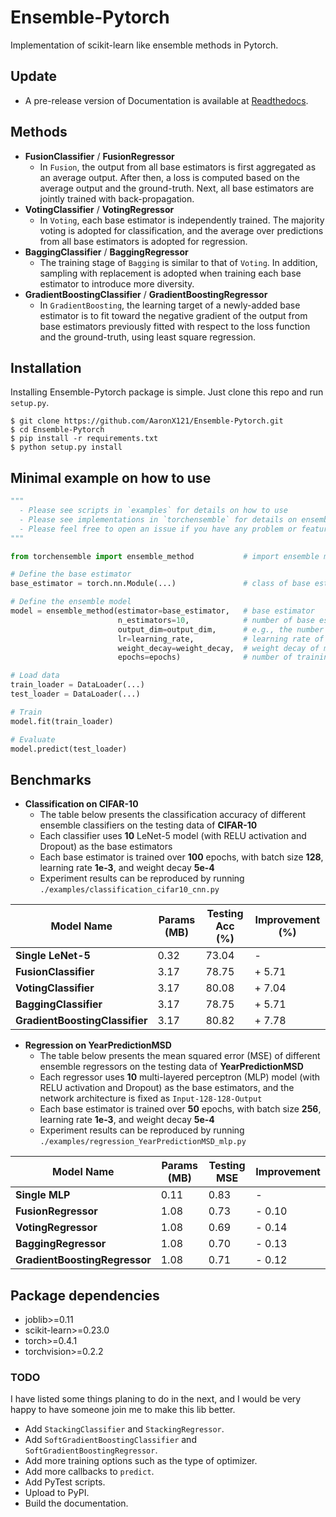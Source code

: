 # Ensemble-Pytorch
Implementation of scikit-learn like ensemble methods in Pytorch.

## Update
* A pre-release version of Documentation is available at [Readthedocs](https://ensemble-pytorch.readthedocs.io/en/latest/).

## Methods
* **FusionClassifier** / **FusionRegressor**
  * In `Fusion`, the output from all base estimators is first aggregated as an average output. After then, a loss is computed based on the average output and the ground-truth. Next, all base estimators are jointly trained with back-propagation.
* **VotingClassifier** / **VotingRegressor**
  * In `Voting`, each base estimator is independently trained. The majority voting is adopted for classification, and the average over predictions from all base estimators is adopted for regression.
* **BaggingClassifier** / **BaggingRegressor**
  * The training stage of `Bagging` is similar to that of `Voting`. In addition, sampling with replacement is adopted when training each base estimator to introduce more diversity.
* **GradientBoostingClassifier** / **GradientBoostingRegressor**
  * In `GradientBoosting`, the learning target of a newly-added base estimator is to fit toward the negative gradient of the output from base estimators previously fitted with respect to the loss function and the ground-truth, using least square regression.

## Installation

Installing Ensemble-Pytorch package is simple. Just clone this repo and run `setup.py`.

```
$ git clone https://github.com/AaronX121/Ensemble-Pytorch.git
$ cd Ensemble-Pytorch
$ pip install -r requirements.txt
$ python setup.py install
```

## Minimal example on how to use
```python
"""
  - Please see scripts in `examples` for details on how to use
  - Please see implementations in `torchensemble` for details on ensemble methods
  - Please feel free to open an issue if you have any problem or feature request
"""

from torchensemble import ensemble_method           # import ensemble method (e.g., VotingClassifier)

# Define the base estimator
base_estimator = torch.nn.Module(...)               # class of base estimaotr (e.g., CNN)

# Define the ensemble model
model = ensemble_method(estimator=base_estimator,   # base estimator
                        n_estimators=10,            # number of base estimators
                        output_dim=output_dim,      # e.g., the number of classes for classification
                        lr=learning_rate,           # learning rate of the optimizer
                        weight_decay=weight_decay,  # weight decay of model parameters
                        epochs=epochs)              # number of training epochs

# Load data
train_loader = DataLoader(...)
test_loader = DataLoader(...)

# Train
model.fit(train_loader)

# Evaluate
model.predict(test_loader)
```

## Benchmarks

* **Classification on CIFAR-10**
  * The table below presents the classification accuracy of different ensemble classifiers on the testing data of **CIFAR-10**
  * Each classifier uses **10** LeNet-5 model (with RELU activation and Dropout) as the base estimators
  * Each base estimator is trained over **100** epochs, with batch size **128**, learning rate **1e-3**, and weight decay **5e-4**
  * Experiment results can be reproduced by running `./examples/classification_cifar10_cnn.py`

| Model Name | Params (MB) | Testing Acc (%) | Improvement (%) |
| ------ | ------ | ------  | ------ |
| **Single LeNet-5** | 0.32 | 73.04 | - |
| **FusionClassifier** | 3.17 | 78.75 | + 5.71 |
| **VotingClassifier** | 3.17 | 80.08 | + 7.04 |
| **BaggingClassifier** | 3.17 | 78.75 | + 5.71 |
| **GradientBoostingClassifier** | 3.17 | 80.82 | + 7.78 |

* **Regression on YearPredictionMSD**
  * The table below presents the mean squared error (MSE) of different ensemble regressors on the testing data of **YearPredictionMSD**
  * Each regressor uses **10** multi-layered perceptron (MLP) model (with RELU activation and Dropout) as the base estimators, and the network architecture is fixed as `Input-128-128-Output`
  * Each base estimator is trained over **50** epochs, with batch size **256**, learning rate **1e-3**, and weight decay **5e-4**
  * Experiment results can be reproduced by running `./examples/regression_YearPredictionMSD_mlp.py`

| Model Name | Params (MB) | Testing MSE | Improvement |
| ------ | ------ | ------  | ------ |
| **Single MLP** | 0.11 | 0.83 | - |
| **FusionRegressor** | 1.08 | 0.73 | - 0.10 |
| **VotingRegressor** | 1.08 | 0.69 | - 0.14 |
| **BaggingRegressor** | 1.08 | 0.70 | - 0.13 |
| **GradientBoostingRegressor** | 1.08 | 0.71 | - 0.12 |

## Package dependencies
* joblib>=0.11
* scikit-learn>=0.23.0
* torch>=0.4.1
* torchvision>=0.2.2

### TODO
I have listed some things planing to do in the next, and I would be very happy to have someone join me to make this lib better.

* Add `StackingClassifier` and `StackingRegressor`.
* Add `SoftGradientBoostingClassifier` and `SoftGradientBoostingRegressor`.
* Add more training options such as the type of optimizer.
* Add more callbacks to `predict`.
* Add PyTest scripts.
* Upload to PyPI.
* Build the documentation.
